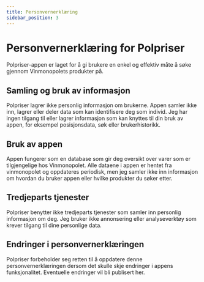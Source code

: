```yaml
---
title: Personvernerklæring
sidebar_position: 3
---
```

# Personvernerklæring for Polpriser

Polpriser-appen er laget for å gi brukere en enkel og effektiv måte å søke gjennom Vinmonopolets produkter på.

## Samling og bruk av informasjon

Polpriser lagrer ikke personlig informasjon om brukerne. Appen samler ikke inn, lagrer eller deler data som kan identifisere deg som individ. Jeg har ingen tilgang til eller lagrer informasjon som kan knyttes til din bruk av appen, for eksempel posisjonsdata, søk eller brukerhistorikk.

## Bruk av appen

Appen fungerer som en database som gir deg oversikt over varer som er tilgjengelige hos Vinmonopolet. Alle dataene i appen er hentet fra vinmonopolet og oppdateres periodisk, men jeg samler ikke inn informasjon om hvordan du bruker appen eller hvilke produkter du søker etter.

## Tredjeparts tjenester

Polpriser benytter ikke tredjeparts tjenester som samler inn personlig informasjon om deg. Jeg bruker ikke annonsering eller analyseverktøy som krever tilgang til dine personlige data.

## Endringer i personvernerklæringen

Polpriser forbeholder seg retten til å oppdatere denne personvernerklæringen dersom det skulle skje endringer i appens funksjonalitet. Eventuelle endringer vil bli publisert her.
